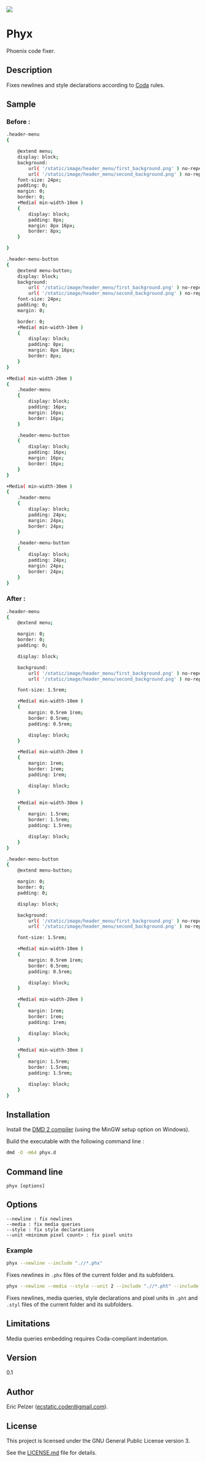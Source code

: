 ![](https://github.com/senselogic/PHYX/blob/master/LOGO/phyx.png)

# Phyx

Phoenix code fixer.

## Description

Fixes newlines and style declarations according to [Coda](https://github.com/senselogic/CODA) rules.

## Sample

### Before :

```bash
.header-menu
{

    @extend menu;
    display: block;
    background:
        url( '/static/image/header_menu/first_background.png' ) no-repeat center center / cover,
        url( '/static/image/header_menu/second_background.png' ) no-repeat center center / cover;
    font-size: 24px;
    padding: 0;
    margin: 0;
    border: 0;
    +Media( min-width-10em )
    {
        display: block;
        padding: 8px;
        margin: 8px 16px;
        border: 8px;
    }

}

.header-menu-button
{
    @extend menu-button;
    display: block;
    background:
        url( '/static/image/header_menu/first_background.png' ) no-repeat center center / cover,
        url( '/static/image/header_menu/second_background.png' ) no-repeat center center / cover;
    font-size: 24px;
    padding: 0;
    margin: 0;

    border: 0;
    +Media( min-width-10em )
    {
        display: block;
        padding: 8px;
        margin: 8px 16px;
        border: 8px;
    }
}

+Media( min-width-20em )
{
    .header-menu
    {
        display: block;
        padding: 16px;
        margin: 16px;
        border: 16px;
    }

    .header-menu-button
    {
        display: block;
        padding: 16px;
        margin: 16px;
        border: 16px;
    }
}

+Media( min-width-30em )
{
    .header-menu
    {
        display: block;
        padding: 24px;
        margin: 24px;
        border: 24px;
    }

    .header-menu-button
    {
        display: block;
        padding: 24px;
        margin: 24px;
        border: 24px;
    }
}
```

### After :

```bash
.header-menu
{
    @extend menu;

    margin: 0;
    border: 0;
    padding: 0;

    display: block;

    background:
        url( '/static/image/header_menu/first_background.png' ) no-repeat center center / cover,
        url( '/static/image/header_menu/second_background.png' ) no-repeat center center / cover;

    font-size: 1.5rem;

    +Media( min-width-10em )
    {
        margin: 0.5rem 1rem;
        border: 0.5rem;
        padding: 0.5rem;

        display: block;
    }

    +Media( min-width-20em )
    {
        margin: 1rem;
        border: 1rem;
        padding: 1rem;

        display: block;
    }

    +Media( min-width-30em )
    {
        margin: 1.5rem;
        border: 1.5rem;
        padding: 1.5rem;

        display: block;
    }
}

.header-menu-button
{
    @extend menu-button;

    margin: 0;
    border: 0;
    padding: 0;

    display: block;

    background:
        url( '/static/image/header_menu/first_background.png' ) no-repeat center center / cover,
        url( '/static/image/header_menu/second_background.png' ) no-repeat center center / cover;

    font-size: 1.5rem;

    +Media( min-width-10em )
    {
        margin: 0.5rem 1rem;
        border: 0.5rem;
        padding: 0.5rem;

        display: block;
    }

    +Media( min-width-20em )
    {
        margin: 1rem;
        border: 1rem;
        padding: 1rem;

        display: block;
    }

    +Media( min-width-30em )
    {
        margin: 1.5rem;
        border: 1.5rem;
        padding: 1.5rem;

        display: block;
    }
}
```

## Installation

Install the [DMD 2 compiler](https://dlang.org/download.html) (using the MinGW setup option on Windows).

Build the executable with the following command line :

```bash
dmd -O -m64 phyx.d
```

## Command line

```
phyx [options]
```

## Options

```
--newline : fix newlines
--media : fix media queries
--style : fix style declarations
--unit <minimum pixel count> : fix pixel units
```

### Example

```bash
phyx --newline --include ".//*.phx"
```

Fixes newlines in `.phx` files of the current folder and its subfolders.

```bash
phyx --newline --media --style --unit 2 --include ".//*.pht" --include ".//*.styl"
```

Fixes newlines, media queries, style declarations and pixel units in `.pht` and `.styl` files of the current folder and its subfolders.

## Limitations

Media queries embedding requires Coda-compliant indentation.

## Version

0.1

## Author

Eric Pelzer (ecstatic.coder@gmail.com).

## License

This project is licensed under the GNU General Public License version 3.

See the [LICENSE.md](LICENSE.md) file for details.
